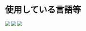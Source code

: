 # 使用している言語等
<img src="https://img.shields.io/badge/-HTML-{000000}.svg?logo=HTML"> <img src="https://img.shields.io/badge/-CSS-{000000}.svg?logo=CSS"> <img src="https://img.shields.io/badge/-React-{000000}.svg?logo=React"> 
